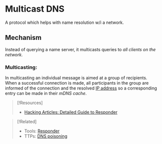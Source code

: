 
# Multicast DNS
A protocol which helps with name resolution w/i a network.
## Mechanism
Instead of querying a name server, it multicasts queries to *all clients on the network.*
### Multicasting:
In multicasting an individual message is aimed at a group of recipients. When a successful connection is made, all participants in the group are informed of the connection and the resolved [IP address](networking/OSI/IP-addresses.md) so a corresponding entry can be made in their *mDNS cache*.

> [!Resources]
> - [Hacking Articles: Detailed Guide to Responder](https://www.hackingarticles.in/a-detailed-guide-on-responder-llmnr-poisoning/)

> [!Related]
> - Tools: [Responder](../../cybersecurity/TTPs/exploitation/tools/responder.md)
> - TTPs: [DNS poisoning](cybersecurity/TTPs/exploitation/injection/DNS-poisoning.md)


